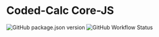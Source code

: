 # Coded-Calc Core-JS

![GitHub package.json version](https://img.shields.io/github/package-json/v/bradford-james/coded-calc-cli)
![GitHub Workflow Status](https://img.shields.io/github/workflow/status/bradford-james/coded-calc-cli/Node.js%20Package)
